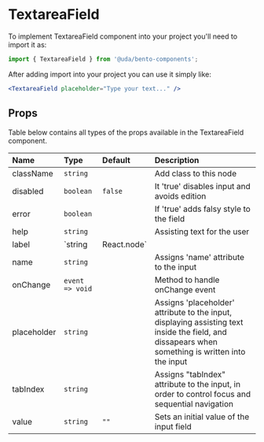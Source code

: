 # TextareaField

To implement TextareaField component into your project you'll need to import it as:

```jsx
import { TextareaField } from '@uda/bento-components';
```

After adding import into your project you can use it simply like:

```jsx
<TextareaField placeholder="Type your text..." />
```

## Props

Table below contains all types of the props available in the TextareaField component.

| Name        | Type                  | Default | Description                                                                                                                                       |
| :---------- | :-------------------- | :------ | :------------------------------------------------------------------------------------------------------------------------------------------------ |
| className   | `string`              |         | Add class to this node                                                                                                                            |
| disabled    | `boolean`             | `false` | It 'true' disables input and avoids edition                                                                                                       |
| error       | `boolean`             |         | If 'true' adds falsy style to the field                                                                                                           |
| help        | `string`              |         | Assisting text for the user                                                                                                                       |
| label       | `string | React.node` |         | Text for the field label. Also accepts nodes.                                                                                                     |
| name        | `string`              |         | Assigns 'name' attribute to the input                                                                                                             |
| onChange    | `event => void`       |         | Method to handle onChange event                                                                                                                   |
| placeholder | `string`              |         | Assigns 'placeholder' attribute to the input, displaying assisting text inside the field, and dissapears when something is written into the input |
| tabIndex    | `string`              |         | Assigns "tabIndex" attribute to the input, in order to control focus and sequential navigation                                                    |
| value       | `string`              | `""`    | Sets an initial value of the input field                                                                                                          |
